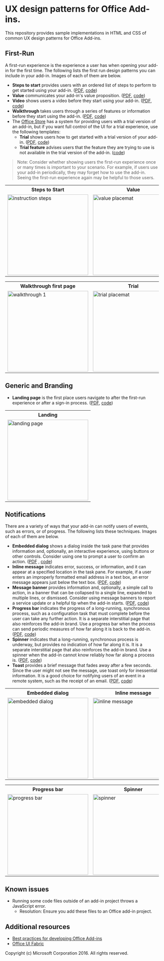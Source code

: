 # UX design patterns for Office Add-ins. 

This repository provides sample implementations in HTML and CSS of common UX design patterns for Office Add-ins.

## First-Run

A first-run experience is the experience a user has when opening your add-in for the first time. The following lists the first run design patterns you can include in your add-in. Images of each of them are below.

* **Steps to start** provides users with an ordered list of steps to perform to get started using your add-in. ([PDF](https://github.com/OfficeDev/Office-Add-in-Design-Patterns/blob/master/Patterns/FirstRun_StepsToStart.pdf "PDF"), [code](https://github.com/OfficeDev/Office-Add-in-UX-Design-Pattern-Code/tree/master/templates/first-run/instruction-step))
* **Value** communicates your add-in's value proposition. ([PDF](https://github.com/OfficeDev/Office-Add-in-Design-Patterns/blob/master/Patterns/FirstRun_ValuePlacemat.pdf "PDF"), [code](https://github.com/OfficeDev/Office-Add-in-UX-Design-Pattern-Code/tree/master/templates/first-run/value-placemat))
* **Video** shows users a video before they start using your add-in. ([PDF](https://github.com/OfficeDev/Office-Add-in-Design-Patterns/blob/master/Patterns/FirstRun_VideoPlacemat.pdf "PDF"), [code](https://github.com/OfficeDev/Office-Add-in-UX-Design-Pattern-Code/tree/master/templates/first-run/video-placemat))
* **Walkthrough** takes users through a series of features or information before they start using the add-in. ([PDF](https://github.com/OfficeDev/Office-Add-in-Design-Patterns/blob/master/Patterns/FirstRun_PagingPanel.pdf "PDF"), [code](https://github.com/OfficeDev/Office-Add-in-UX-Design-Pattern-Code/tree/master/templates/first-run/walkthrough))
* The [Office Store](https://msdn.microsoft.com/en-us/library/office/jj220033.aspx) has a system for providing users with a trial version of an add-in, but if you want full control of the UI for a trial experience, use the following templates:
	* **Trial** shows users how to get started with a trial version of your add-in. ([PDF](https://github.com/OfficeDev/Office-Add-in-Design-Patterns/blob/master/Patterns/FirstRun_TrialVersion.pdf "PDF"), [code](https://github.com/OfficeDev/Office-Add-in-UX-Design-Pattern-Code/tree/master/templates/first-run/trial-placemat))
	* **Trial feature** advises users that the feature they are trying to use is not available in the trial version of the add-in. ([code](https://github.com/OfficeDev/Office-Add-in-UX-Design-Pattern-Code/tree/master/templates/first-run/trial-placemat-feature))


> Note: Consider whether showing users the first-run experience once or many times is important to your scenario. For example, if users use your add-in periodically, they may forget how to use the add-in. Seeing the first-run experience again may be helpful to those users. 

 <table>
 <tr><th>Steps to Start</th><th>Value</th><th>Video</th></tr>
 <tr><td><img src="https://github.com/OfficeDev/Office-Add-in-UX-Design-Pattern-Code/blob/master/Images/instruction.step.PNG" alt="instruction steps" style="width: 264px;"/></td><td><img src="https://github.com/OfficeDev/Office-Add-in-UX-Design-Pattern-Code/blob/master/Images/value.placemat.PNG" alt="value placemat" style="width: 264px;"/></td><td><img src="https://github.com/OfficeDev/Office-Add-in-UX-Design-Pattern-Code/blob/master/Images/video.placemat.PNG" alt="video placemat" style="width: 264px;"/></td></tr>
 </table>

 <table>
 <tr><th>Walkthrough first page</th><th>Trial</th><th>Trial feature</th></tr>
 <tr><td><img src="https://github.com/OfficeDev/Office-Add-in-UX-Design-Pattern-Code/blob/master/Images/walkthrough1.PNG" alt="walkthrough 1" style="width: 264px;"/></td><td><img src="https://github.com/OfficeDev/Office-Add-in-UX-Design-Pattern-Code/blob/master/Images/trial.placemat.PNG" alt="trial placemat" style="width: 264px;"/></td><td><img src="https://github.com/OfficeDev/Office-Add-in-UX-Design-Pattern-Code/blob/master/Images/trial.placemat.feature.PNG" alt="trial placemat feature" style="width: 264px;"/></td></tr>
 </table> 


## Generic and Branding

* **Landing page** is the first place users navigate to after the first-run experience or after a sign-in process. ([PDF](https://github.com/OfficeDev/Office-Add-in-Design-Patterns/blob/master/Helpful%20Templates/AddIn_Template_Standard_Layout.pdf "PDF"), [code](https://github.com/OfficeDev/Office-Add-in-UX-Design-Pattern-Code/tree/master/templates/generic/landing-page))

<table>
 <tr><th>Landing</th></tr>
 <tr><td><img src="https://github.com/OfficeDev/Office-Add-in-UX-Design-Pattern-Code/blob/master/Images/landing.page.PNG" alt="landing page" style="width: 264px;"/></td></tr>
 </table>

## Notifications

There are a variety of ways that your add-in can notify users of events, such as errors, or of progress. The following lists these techniques. Images of each of them are below.

* **Embedded dialog**  shows a dialog inside the task pane that provides information and, optionally, an interactive experience, using buttons or other controls. Consider using one to prompt a user to confirm an action. ([PDF](https://github.com/OfficeDev/Office-Add-in-Design-Patterns/blob/master/Patterns/Embedded_Dialog.pdf "PDF") , [code](https://github.com/OfficeDev/Office-Add-in-UX-Design-Pattern-Code/tree/master/templates/notifications/embedded-dialog))
* **Inline message** indicates error, success, or information, and it can appear at a specified location in the task pane. For example, if a user enters an improperly formatted email address in a text box, an error message appears just below the text box. ([PDF](https://github.com/OfficeDev/Office-Add-in-Design-Patterns/blob/master/Patterns/Notification_Inline_Message.pdf "PDF"), [code](https://github.com/OfficeDev/Office-Add-in-UX-Design-Pattern-Code/tree/master/templates/notifications/inline-message))
* **Message banner** provides information and, optionally, a simple call to action, in a banner that can be collapsed to a single line, expanded to multiple lines, or dismissed. Consider using message banners to report a service update or a helpful tip when the add-in starts. ([PDF](https://github.com/OfficeDev/Office-Add-in-Design-Patterns/blob/master/Patterns/Notification_messagebanner.pdf "PDF"), [code](https://github.com/OfficeDev/Office-Add-in-UX-Design-Pattern-Code/tree/master/templates/notifications/message-banner))
* **Progress bar** indicates the progress of a long-running, synchronous process, such as a configuration task that must complete before the user can take any further action. It is a separate interstitial page that also reinforces the add-in brand. Use a progress bar when the process can send periodic measures of how far along it is back to the add-in. ([PDF](https://github.com/OfficeDev/Office-Add-in-Design-Patterns/blob/master/Patterns/Notification_progress.pdf "PDF"), [code](https://github.com/OfficeDev/Office-Add-in-UX-Design-Pattern-Code/tree/master/templates/notifications/progress-bar))
* **Spinner** indicates that a long-running, synchronous process is underway, but provides no indication of how far along it is. It is a separate interstitial page that also reinforces the add-in brand. Use a spinner when the add-in cannot know reliably how far along a process is. ([PDF](https://github.com/OfficeDev/Office-Add-in-Design-Patterns/blob/master/Patterns/Notification_progress.pdf "PDF"), [code](https://github.com/OfficeDev/Office-Add-in-UX-Design-Pattern-Code/tree/master/templates/notifications/spinner))
* **Toast** provides a brief message that fades away after a few seconds. Since the user might not see the message, use toast only for inessential information. It is a good choice for notifying users of an event in a remote system, such as the receipt of an email. ([PDF](https://github.com/OfficeDev/Office-Add-in-Design-Patterns/blob/master/Patterns/Notification_toast.pdf "PDF"), [code](https://github.com/OfficeDev/Office-Add-in-UX-Design-Pattern-Code/tree/master/templates/notifications/toast))

 <table>
 <tr><th>Embedded dialog</th><th>Inline message</th><th>Message banner</th></tr>
 <tr><td><img src="https://github.com/OfficeDev/Office-Add-in-UX-Design-Pattern-Code/blob/master/Images/embedded.dialog.PNG" alt="embedded dialog" style="width: 264px;"/></td><td><img src="https://github.com/OfficeDev/Office-Add-in-UX-Design-Pattern-Code/blob/master/Images/inline.message.PNG" alt="inline message" style="width: 264px;"/></td><td><img src="https://github.com/OfficeDev/Office-Add-in-UX-Design-Pattern-Code/blob/master/Images/message.banner.PNG" alt="message banner" style="width: 264px;"/></td></tr>
 </table>

 <table>
 <tr><th>Progress bar</th><th>Spinner</th><th>Toast</th></tr>
 <tr><td><img src="https://github.com/OfficeDev/Office-Add-in-UX-Design-Pattern-Code/blob/master/Images/progress.bar.PNG" alt="progress bar" style="width: 264px;"/></td><td><img src="https://github.com/OfficeDev/Office-Add-in-UX-Design-Pattern-Code/blob/master/Images/spinner.PNG" alt="spinner" style="width: 264px;"/></td><td><img src="https://github.com/OfficeDev/Office-Add-in-UX-Design-Pattern-Code/blob/master/Images/toast.PNG" alt="toast" style="width: 264px;"/></td></tr>
 </table>

## Known issues

* Running some code files outside of an add-in project throws a JavaScript error. 
	* Resolution: Ensure you add these files to an Office add-in project. 
	
## Additional resources

* [Best practices for developing Office Add-ins](https://dev.office.com/docs/add-ins/design/add-in-development-best-practices)
* [Office UI Fabric](http://dev.office.com/fabric/)

Copyright (c) Microsoft Corporation 2016. All rights reserved.
